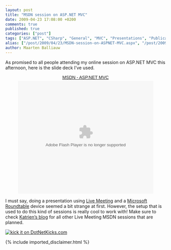 ```yaml
---
layout: post
title: "MSDN session on ASP.NET MVC"
date: 2009-04-23 17:08:00 +0200
comments: true
published: true
categories: ["post"]
tags: ["ASP.NET", "CSharp", "General", "MVC", "Presentations", "Publications"]
alias: ["/post/2009/04/23/MSDN-session-on-ASPNET-MVC.aspx", "/post/2009/04/23/msdn-session-on-aspnet-mvc.aspx"]
author: Maarten Balliauw
---
```

<p>As promised to all people attending my online session on ASP.NET MVC this afternoon, here is the slide deck I&rsquo;ve used.</p>

<div style="text-align:center" id="__ss_1332648"><a style="font:14px Helvetica,Arial,Sans-serif;display:block;margin:12px 0 3px 0;text-decoration:underline;" href="http://www.slideshare.net/maartenba/msdn-aspnet-mvc?type=powerpoint" title="MSDN - ASP.NET MVC">MSDN - ASP.NET MVC</a><object style="margin:0px" width="425" height="355"><param name="movie" value="http://static.slidesharecdn.com/swf/ssplayer2.swf?doc=msdn-asp-netmvc-090423095549-phpapp02&rel=0&stripped_title=msdn-aspnet-mvc" /><param name="allowFullScreen" value="true"/><param name="allowScriptAccess" value="always"/><embed src="http://static.slidesharecdn.com/swf/ssplayer2.swf?doc=msdn-asp-netmvc-090423095549-phpapp02&rel=0&stripped_title=msdn-aspnet-mvc" type="application/x-shockwave-flash" allowscriptaccess="always" allowfullscreen="true" width="425" height="355"></embed></object></div>

<p>I must say, doing a presentation using <a href="http://office.microsoft.com/en-us/livemeeting/FX101729061033.aspx" target="_blank">Live Meeting</a> and a <a href="http://www.polycom.com/products/voice/conferencing_solutions/microsoft_optimized_conferencing/cx5000.html" target="_blank">Microsoft Roundtable</a> device seemed a bit strange at first. However, the setup that is used to do this kind of sessions is really cool to work with! Make sure to check <a href="http://blogs.msdn.com/katriend/archive/2009/04/20/new-msdn-online-sessions-scheduled-asp-net-mvc-alm-azure-and-more.aspx" target="_blank">Katrien&rsquo;s blog</a> for all other Live Meeting MSDN sessions that are planned.</p>

<p><a href="http://www.dotnetkicks.com/kick/?url=/post/2009/04/23/MSDN-session-on-ASPNET-MVC.aspx&amp;title=MSDN session on ASP.NET MVC">
                    <img src="http://www.dotnetkicks.com/Services/Images/KickItImageGenerator.ashx?url=/post/2009/04/23/MSDN-session-on-ASPNET-MVC.aspx" border="0" alt="kick it on DotNetKicks.com" />
                  </a></p>
{% include imported_disclaimer.html %}

